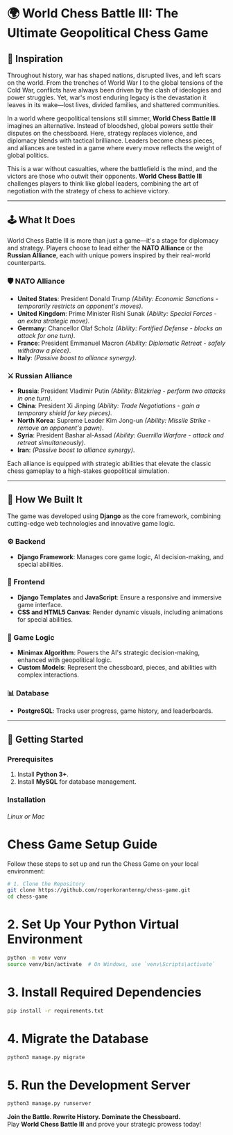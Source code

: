 # 🌍 World Chess Battle III: The Ultimate Geopolitical Chess Game

## 🎯 Inspiration

Throughout history, war has shaped nations, disrupted lives, and left scars on the world. From the trenches of World War I to the global tensions of the Cold War, conflicts have always been driven by the clash of ideologies and power struggles. Yet, war's most enduring legacy is the devastation it leaves in its wake—lost lives, divided families, and shattered communities.

In a world where geopolitical tensions still simmer, **World Chess Battle III** imagines an alternative. Instead of bloodshed, global powers settle their disputes on the chessboard. Here, strategy replaces violence, and diplomacy blends with tactical brilliance. Leaders become chess pieces, and alliances are tested in a game where every move reflects the weight of global politics.

This is a war without casualties, where the battlefield is the mind, and the victors are those who outwit their opponents. **World Chess Battle III** challenges players to think like global leaders, combining the art of negotiation with the strategy of chess to achieve victory.

---

## 🕹️ What It Does

World Chess Battle III is more than just a game—it's a stage for diplomacy and strategy. Players choose to lead either the **NATO Alliance** or the **Russian Alliance**, each with unique powers inspired by their real-world counterparts.

### 🛡️ NATO Alliance
- **United States**: President Donald Trump *(Ability: Economic Sanctions - temporarily restricts an opponent's moves)*.  
- **United Kingdom**: Prime Minister Rishi Sunak *(Ability: Special Forces - an extra strategic move)*.  
- **Germany**: Chancellor Olaf Scholz *(Ability: Fortified Defense - blocks an attack for one turn)*.  
- **France**: President Emmanuel Macron *(Ability: Diplomatic Retreat - safely withdraw a piece)*.  
- **Italy**: *(Passive boost to alliance synergy)*.

### ⚔️ Russian Alliance
- **Russia**: President Vladimir Putin *(Ability: Blitzkrieg - perform two attacks in one turn)*.  
- **China**: President Xi Jinping *(Ability: Trade Negotiations - gain a temporary shield for key pieces)*.  
- **North Korea**: Supreme Leader Kim Jong-un *(Ability: Missile Strike - remove an opponent's pawn)*.  
- **Syria**: President Bashar al-Assad *(Ability: Guerrilla Warfare - attack and retreat simultaneously)*.  
- **Iran**: *(Passive boost to alliance synergy)*.

Each alliance is equipped with strategic abilities that elevate the classic chess gameplay to a high-stakes geopolitical simulation.

---

## 🔨 How We Built It

The game was developed using **Django** as the core framework, combining cutting-edge web technologies and innovative game logic.

### ⚙️ Backend
- **Django Framework**: Manages core game logic, AI decision-making, and special abilities.

### 🎨 Frontend
- **Django Templates** and **JavaScript**: Ensure a responsive and immersive game interface.
- **CSS and HTML5 Canvas**: Render dynamic visuals, including animations for special abilities.

### 🧠 Game Logic
- **Minimax Algorithm**: Powers the AI's strategic decision-making, enhanced with geopolitical logic.
- **Custom Models**: Represent the chessboard, pieces, and abilities with complex interactions.

### 📊 Database
- **PostgreSQL**: Tracks user progress, game history, and leaderboards.

---

## 🚀 Getting Started

### Prerequisites
1. Install **Python 3+**.
2. Install **MySQL** for database management.

### Installation
###### Linux or Mac
# Chess Game Setup Guide

Follow these steps to set up and run the Chess Game on your local environment:

```bash
# 1. Clone the Repository
git clone https://github.com/rogerkorantenng/chess-game.git
cd chess-game
```

# 2. Set Up Your Python Virtual Environment
```bash
python -m venv venv
source venv/bin/activate  # On Windows, use `venv\Scripts\activate`
```

# 3. Install Required Dependencies
```bash
pip install -r requirements.txt
```

# 4. Migrate the Database
```bash
python3 manage.py migrate
```

# 5. Run the Development Server
```bash
python3 manage.py runserver
```



**Join the Battle. Rewrite History. Dominate the Chessboard.**  
Play **World Chess Battle III** and prove your strategic prowess today!
